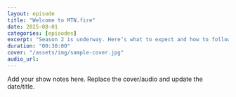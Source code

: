 ```yaml
---
layout: episode
title: "Welcome to MTN.fire"
date: 2025-08-01
categories: [episodes]
excerpt: "Season 2 is underway. Here’s what to expect and how to follow along."
duration: "00:30:00"
cover: "/assets/img/sample-cover.jpg"
audio_url:
---
```


Add your show notes here. Replace the cover/audio and update the date/title.
